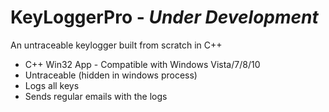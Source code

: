 # KeyLoggerPro - _Under Development_
An untraceable keylogger built from scratch in C++

* C++ Win32 App - Compatible with Windows Vista/7/8/10
* Untraceable (hidden in windows process)
* Logs all keys
* Sends regular emails with the logs
